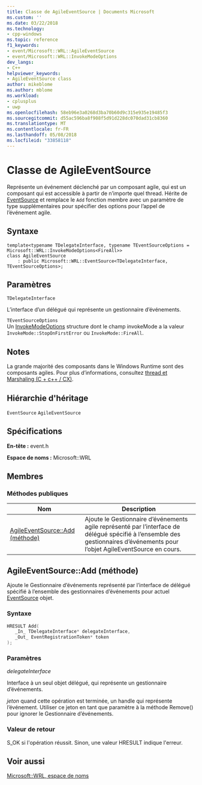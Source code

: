 ```yaml
---
title: Classe de AgileEventSource | Documents Microsoft
ms.custom: ''
ms.date: 03/22/2018
ms.technology:
- cpp-windows
ms.topic: reference
f1_keywords:
- event/Microsoft::WRL::AgileEventSource
- event/Microsoft::WRL::InvokeModeOptions
dev_langs:
- C++
helpviewer_keywords:
- AgileEventSource class
author: mikeblome
ms.author: mblome
ms.workload:
- cplusplus
- uwp
ms.openlocfilehash: 58eb96e3a0268d3ba70b60d9c315e935e19485f3
ms.sourcegitcommit: d55ac596ba8f908f5d91d228dc070dad31cb8360
ms.translationtype: MT
ms.contentlocale: fr-FR
ms.lasthandoff: 05/08/2018
ms.locfileid: "33858118"
---
```

# <a name="agileeventsource-class"></a>Classe de AgileEventSource

Représente un événement déclenché par un composant agile, qui est un composant qui est accessible à partir de n’importe quel thread. Hérite de [EventSource](eventsource-class.md) et remplace le `Add` fonction membre avec un paramètre de type supplémentaires pour spécifier des options pour l’appel de l’événement agile.

## <a name="syntax"></a>Syntaxe

```
template<typename TDelegateInterface, typename TEventSourceOptions = Microsoft::WRL::InvokeModeOptions<FireAll>>
class AgileEventSource
    : public Microsoft::WRL::EventSource<TDelegateInterface, TEventSourceOptions>;
```

## <a name="parameters"></a>Paramètres  
 `TDelegateInterface`  

 L’interface d’un délégué qui représente un gestionnaire d’événements.

 `TEventSourceOptions`  
 Un [InvokeModeOptions](invokemodeoptions-structure.md) structure dont le champ invokeMode a la valeur `InvokeMode::StopOnFirstError` ou `InvokeMode::FireAll`.

## <a name="remarks"></a>Notes

La grande majorité des composants dans le Windows Runtime sont des composants agiles. Pour plus d’informations, consultez [thread et Marshaling (C + c++ / CX)](../cppcx/threading-and-marshaling-c-cx.md).

## <a name="inheritance-hierarchy"></a>Hiérarchie d'héritage

 `EventSource` `AgileEventSource`

## <a name="requirements"></a>Spécifications

 **En-tête :** event.h

 **Espace de noms :** Microsoft::WRL

## <a name="members"></a>Membres

### <a name="public-methods"></a>M&#233;thodes publiques

|Nom|Description|
|----------|-----------------|
|[AgileEventSource::Add (méthode)](#add)|Ajoute le Gestionnaire d’événements agile représenté par l’interface de délégué spécifié à l’ensemble des gestionnaires d’événements pour l’objet AgileEventSource en cours.|

## <a name="add"></a> AgileEventSource::Add (méthode)

Ajoute le Gestionnaire d’événements représenté par l’interface de délégué spécifié à l’ensemble des gestionnaires d’événements pour actuel [EventSource](eventsource-class.md) objet.

### <a name="syntax"></a>Syntaxe

```cpp
HRESULT Add(
   _In_ TDelegateInterface* delegateInterface,
   _Out_ EventRegistrationToken* token
);
```

### <a name="parameters"></a>Paramètres

*delegateInterface*

Interface à un seul objet délégué, qui représente un gestionnaire d’événements.

*jeton* quand cette opération est terminée, un handle qui représente l’événement. Utiliser ce jeton en tant que paramètre à la méthode Remove() pour ignorer le Gestionnaire d’événements.

### <a name="return-value"></a>Valeur de retour

S_OK si l'opération réussit. Sinon, une valeur HRESULT indique l'erreur.


## <a name="see-also"></a>Voir aussi

 [Microsoft::WRL, espace de noms](../windows/microsoft-wrl-namespace.md)
